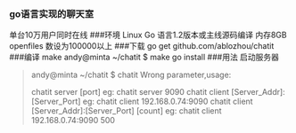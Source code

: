 ### go语言实现的聊天室
单台10万用户同时在线 
###环境
Linux
Go 语言1.2版本或主线源码编译
内存8GB
openfiles 数设为100000以上
###下载
go get github.com/ablozhou/chatit
###编译
make
andy@minta ~/chatit $ make
go install
###用法
启动服务器
>andy@minta ~/chatit $ chatit
>Wrong parameter,usage:
>
>chatit server [port]
>    eg: chatit server 9090
chatit client [Server_Addr]:[Server_Port]
    eg: chatit client 192.168.0.74:9090
chatit client [Server_Addr]:[Server_Port] [count]
    eg: chatit client 192.168.0.74:9090 500


